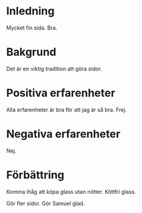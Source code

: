 # Inledning

Mycket fin sida. Bra.

# Bakgrund

Det är en viktig tradition att göra sidor.

# Positiva erfarenheter

Alla erfarenheter är bra för att jag är så bra.
Frej.

# Negativa erfarenheter

Nej.

# Förbättring

Komma ihåg att köpa glass utan nötter.
Köttfri glass.

Gör fler sidor. Gör Samuel glad.